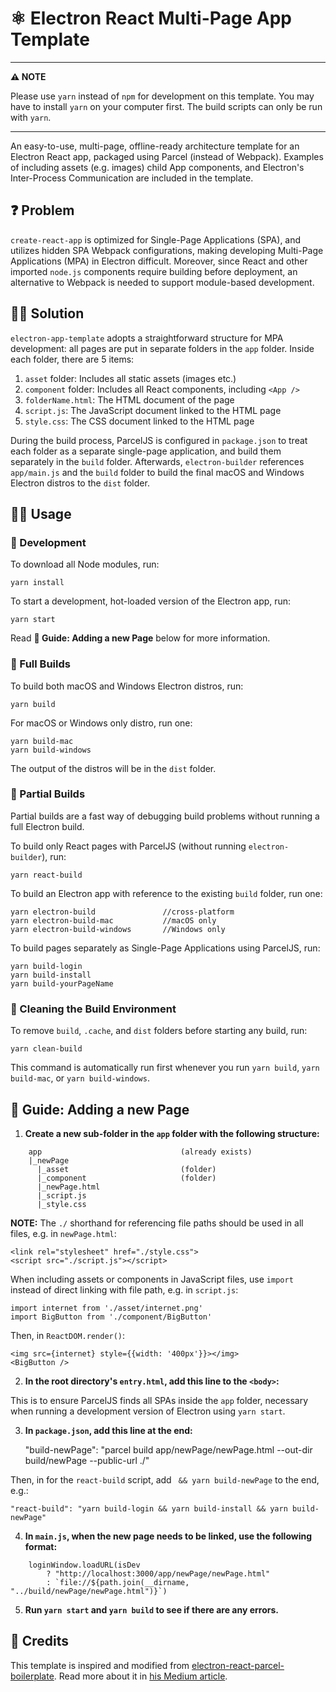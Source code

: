 # ⚛️ Electron React Multi-Page App Template
---
**⚠️ NOTE**

Please use `yarn` instead of `npm` for development on this template. You may have to install `yarn` on your computer first. The build scripts can only be run with `yarn`.

---

An easy-to-use, multi-page, offline-ready architecture template for an Electron React app, packaged using Parcel (instead of Webpack). Examples of including assets (e.g. images) child App components, and Electron's Inter-Process Communication are included in the template.

## ❓ Problem

`create-react-app` is optimized for Single-Page Applications (SPA), and utilizes hidden SPA Webpack configurations, making developing Multi-Page Applications (MPA) in Electron difficult. Moreover, since React and other imported `node.js` components require building before deployment, an alternative to Webpack is needed to support module-based development.

## 💁‍♂️ Solution

`electron-app-template` adopts a straightforward structure for MPA development: all pages are put in separate folders in the `app` folder. Inside each folder, there are 5 items:

1. `asset` folder: Includes all static assets (images etc.)
2. `component` folder: Includes all React components, including `<App />`
3. `folderName.html`: The HTML document of the page
4. `script.js`: The JavaScript document linked to the HTML page
5. `style.css`: The CSS document linked to the HTML page

During the build process, ParcelJS is configured in `package.json` to treat each folder as a separate single-page application, and build them separately in the `build` folder. Afterwards, `electron-builder` references `app/main.js` and the `build` folder to build the final macOS and Windows Electron distros to the `dist` folder.

## 👷‍♂️ Usage
### 🔧 Development

To download all Node modules, run:

    yarn install

To start a development, hot-loaded version of the Electron app, run:

    yarn start
    
Read **📘 Guide: Adding a new Page** below for more information.
    
### 🔧 Full Builds

To build both macOS and Windows Electron distros, run:

    yarn build
    
For macOS or Windows only distro, run one:

    yarn build-mac
    yarn build-windows

The output of the distros will be in the `dist` folder.

### 🔧 Partial Builds

Partial builds are a fast way of debugging build problems without running a full Electron build.

To build only React pages with ParcelJS (without running `electron-builder`), run:

    yarn react-build
    
To build an Electron app with reference to the existing `build` folder, run one:

    yarn electron-build               //cross-platform
    yarn electron-build-mac           //macOS only
    yarn electron-build-windows       //Windows only

To build pages separately as Single-Page Applications using ParcelJS, run:

    yarn build-login
    yarn build-install
    yarn build-yourPageName

### 🔧 Cleaning the Build Environment

To remove `build`, `.cache`, and `dist` folders before starting any build, run:

    yarn clean-build

This command is automatically run first whenever you run `yarn build`, `yarn build-mac`, or `yarn build-windows`.

## 📘 Guide: Adding a new Page

1. **Create a new sub-folder in the `app` folder with the following structure:**

```
    app                               (already exists)
    |_newPage
      |_asset                         (folder)
      |_component                     (folder)
      |_newPage.html
      |_script.js
      |_style.css
```

**NOTE:** The `./` shorthand for referencing file paths should be used in all files, e.g. in `newPage.html`:

    <link rel="stylesheet" href="./style.css">
    <script src="./script.js"></script>

When including assets or components in JavaScript files, use `import` instead of direct linking with file path, e.g. in `script.js`:

    import internet from './asset/internet.png'
    import BigButton from './component/BigButton'

Then, in `ReactDOM.render()`:

    <img src={internet} style={{width: '400px'}}></img>
    <BigButton />

2. **In the root directory's `entry.html`, add this line to the `<body>`:**

    <a href="app/newPage/newPage.html"></a>

This is to ensure ParcelJS finds all SPAs inside the `app` folder, necessary when running a development version of Electron using `yarn start`.

3. **In `package.json`, add this line at the end:**

    "build-newPage": "parcel build app/newPage/newPage.html --out-dir build/newPage --public-url ./"

Then, in for the `react-build` script, add ` && yarn build-newPage` to the end, e.g.:

    "react-build": "yarn build-login && yarn build-install && yarn build-newPage"

4. **In `main.js`, when the new page needs to be linked, use the following format:**

```
    loginWindow.loadURL(isDev
        ? "http://localhost:3000/app/newPage/newPage.html"
        : `file://${path.join(__dirname, "../build/newPage/newPage.html")}`)
```
        
5. **Run `yarn start` and `yarn build` to see if there are any errors.**

## 🌟 Credits

This template is inspired and modified from [electron-react-parcel-boilerplate](https://github.com/kumarryogeshh/electron-react-parcel-boilerplate). Read more about it in [his Medium article](https://medium.com/@yogeshkumarr/production-ready-electron-app-using-react-and-parcel-web-bundler-74dcda63f148).
